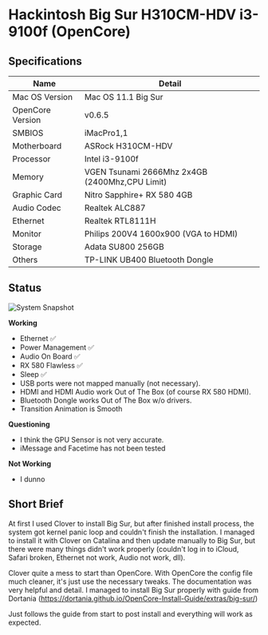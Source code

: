 # Hackintosh Big Sur H310CM-HDV i3-9100f (OpenCore)

## Specifications

| Name | Detail |
|--|--|
| Mac OS Version | Mac OS 11.1 Big Sur |
| OpenCore Version | v0.6.5|
| SMBIOS | iMacPro1,1|
| Motherboard | ASRock H310CM-HDV |
| Processor | Intel i3-9100f |
| Memory | VGEN Tsunami 2666Mhz 2x4GB (2400Mhz,CPU Limit) |
| Graphic Card | Nitro Sapphire+ RX 580 4GB |
| Audio Codec | Realtek ALC887 |
| Ethernet | Realtek RTL8111H |
| Monitor | Philips 200V4 1600x900 (VGA to HDMI) |
| Storage | Adata SU800 256GB |
| Others | TP-LINK UB400 Bluetooth Dongle |

## Status
![System Snapshot](https://user-images.githubusercontent.com/3191760/105627253-5b853b80-5e68-11eb-8dee-81bebec6b466.png)

**Working**

 - Ethernet :white_check_mark:
 - Power Management :white_check_mark:
 - Audio On Board :white_check_mark:
 - RX 580 Flawless :white_check_mark:
 - Sleep :white_check_mark:
 - USB ports were not mapped manually (not necessary).
 - HDMI and HDMI Audio work Out of The Box (of course RX 580 HDMI).
 - Bluetooth Dongle works Out of The Box w/o drivers.
 - Transition Animation is Smooth

**Questioning**

 - I think the GPU Sensor is not very accurate.
 - iMessage and Facetime has not been tested

**Not Working**

 - I dunno

 ## Short Brief
 At first I used Clover to install Big Sur, but after finished install process, the system got kernel panic loop and couldn't finish the installation. I managed to install it with Clover on Catalina and then update manually to Big Sur, but there were many things didn't work properly (couldn't log in to iCloud, Safari broken, Ethernet not work, Audio not work, dll).
 
 Clover quite a mess to start than OpenCore. With OpenCore the config file much cleaner, it's just use the necessary tweaks. The documentation was very helpful and detail. I managed to install Big Sur properly with guide from Dortania (https://dortania.github.io/OpenCore-Install-Guide/extras/big-sur/)

Just follows the guide from start to post install and everything will work as expected.
